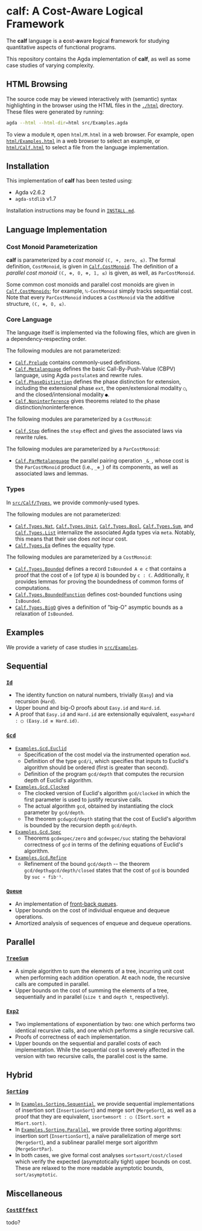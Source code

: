 # **calf**: A Cost-Aware Logical Framework

The **calf** language is a **c**ost-**a**ware **l**ogical **f**ramework for studying quantitative aspects of functional programs.

This repository contains the Agda implementation of **calf**, as well as some case studies of varying complexity.

## HTML Browsing

The source code may be viewed interactively with (semantic) syntax highlighting in the browser using the HTML files in the [`./html`](./html) directory.
These files were generated by running:
```sh
agda --html --html-dir=html src/Examples.agda
```

To view a module `M`, open `html/M.html` in a web browser.
For example, open [`html/Examples.html`](./html/Examples.html) in a web browser to select an example, or [`html/Calf.html`](./html/Calf.html) to select a file from the language implementation.

## Installation

This implementation of **calf** has been tested using:
- Agda v2.6.2
- `agda-stdlib` v1.7

Installation instructions may be found in [`INSTALL.md`](./INSTALL.md).

## Language Implementation

### Cost Monoid Parameterization

**calf** is parameterized by a *cost monoid* `(ℂ, +, zero, ≤)`.
The formal definition, `CostMonoid`, is given in [`Calf.CostMonoid`](./src/Calf/CostMonoid.agda).
The definition of a *parallel cost monoid* `(ℂ, ⊕, 𝟘, ⊗, 𝟙, ≤)` is given, as well, as `ParCostMonoid`.

Some common cost monoids and parallel cost monoids are given in [`Calf.CostMonoids`](./src/Calf/CostMonoids.agda); for example, `ℕ-CostMonoid` simply tracks sequential cost.
Note that every `ParCostMonoid` induces a `CostMonoid` via the additive structure, `(ℂ, ⊕, 𝟘, ≤)`.

### Core Language

The language itself is implemented via the following files, which are given in a dependency-respecting order.

The following modules are not parameterized:
- [`Calf.Prelude`](./src/Calf/Prelude.agda) contains commonly-used definitions.
- [`Calf.Metalanguage`](./src/Calf/Metalanguage.agda) defines the basic Call-By-Push-Value (CBPV) language, using Agda `postulate`s and rewrite rules.
- [`Calf.PhaseDistinction`](./src/Calf/PhaseDistinction.agda) defines the phase distinction for extension, including the extensional phase `ext`, the open/extensional modality `◯`, and the closed/intensional modality `●`.
- [`Calf.Noninterference`](./src/Calf/Noninterference.agda) gives theorems related to the phase distinction/noninterference.

The following modules are parameterized by a `CostMonoid`:
- [`Calf.Step`](./src/Calf/Step.agda) defines the `step` effect and gives the associated laws via rewrite rules.

The following modules are parameterized by a `ParCostMonoid`:
- [`Calf.ParMetalanguage`](./src/Calf/ParMetalanguage.agda) the parallel pairing operation `_&_`, whose cost is the `ParCostMonoid` product (i.e., `_⊗_`) of its components, as well as associated laws and lemmas.

### Types

In [`src/Calf/Types`](./src/Calf/Types), we provide commonly-used types.

The following modules are not parameterized:
- [`Calf.Types.Nat`](./src/Calf/Types/Nat.agda), [`Calf.Types.Unit`](./src/Calf/Types/Unit.agda), [`Calf.Types.Bool`](./src/Calf/Types/Bool.agda), [`Calf.Types.Sum`](./src/Calf/Types/Sum.agda), and [`Calf.Types.List`](./src/Calf/Types/List.agda) internalize the associated Agda types via `meta`.
  Notably, this means that their use does *not* incur cost.
- [`Calf.Types.Eq`](./src/Calf/Types/Eq.agda) defines the equality type.

The following modules are parameterized by a `CostMonoid`:
- [`Calf.Types.Bounded`](./src/Calf/Types/Bounded.agda) defines a record `IsBounded A e c` that contains a proof that the cost of `e` (of type `A`) is bounded by `c : ℂ`.
  Additionally, it provides lemmas for proving the boundedness of common forms of computations.
- [`Calf.Types.BoundedFunction`](./src/Calf/Types/BoundedFunction.agda) defines cost-bounded functions using `IsBounded`.
- [`Calf.Types.BigO`](./src/Calf/Types/BoundedFunction.agda) gives a definition of "big-O" asymptic bounds as a relaxation of `IsBounded`.

## Examples

We provide a variety of case studies in [`src/Examples`](./src/Examples).

## Sequential

### [`Id`](./src/Examples/Id.agda)
- The identity function on natural numbers, trivially (`Easy`) and via recursion (`Hard`).
- Upper bound and big-O proofs about `Easy.id` and `Hard.id`.
- A proof that `Easy.id` and `Hard.id` are extensionally equivalent, `easy≡hard : ◯ (Easy.id ≡ Hard.id)`.

### [`Gcd`](./src/Examples/Gcd.agda)
- [`Examples.Gcd.Euclid`](./src/Examples/Gcd/Euclid.agda)
  - Specification of the cost model via the instrumented operation `mod`.
  - Definition of the type `gcd/i`, which specifies that inputs to Euclid's algorithm should be ordered (first is greater than second).
  - Definition of the program `gcd/depth` that computes the recursion depth of Euclid's algorithm.
- [`Examples.Gcd.Clocked`](./src/Examples/Gcd/Clocked.agda)
  - The clocked version of Euclid's algorithm `gcd/clocked` in which the first parameter is used to justify recursive calls.
  - The actual algorithm `gcd`, obtained by instantiating the clock parameter by `gcd/depth`.
  - The theorem `gcd≤gcd/depth` stating that the cost of Euclid's algorithm is bounded by the recursion depth `gcd/depth`.
- [`Examples.Gcd.Spec`](./src/Examples/Gcd/Spec.agda)
  - Theorems `gcd≡spec/zero` and `gcd≡spec/suc` stating the behavioral correctness of `gcd` in terms of the defining equations of Euclid's algorithm.
- [`Examples.Gcd.Refine`](./src/Examples/Gcd/Refine.agda)
  - Refinement of the bound `gcd/depth` -- the theorem `gcd/depth≤gcd/depth/closed` states that the cost of `gcd` is bounded by `suc ∘ fib⁻¹`.

### [`Queue`](./src/Examples/Queue.agda)
- An implementation of [front-back queues](https://en.wikipedia.org/wiki/Queue_(abstract_data_type)#Amortized_queue).
- Upper bounds on the cost of individual enqueue and dequeue operations.
- Amortized analysis of sequences of enqueue and dequeue operations.

## Parallel

### [`TreeSum`](./src/Examples/TreeSum.agda)
- A simple algorithm to sum the elements of a tree, incurring unit cost when performing each addition operation.
  At each node, the recursive calls are computed in parallel.
- Upper bounds on the cost of summing the elements of a tree, sequentially and in parallel (`size t` and `depth t`, respectively).

### [`Exp2`](./src/Examples/Exp2.agda)
- Two implementations of exponentiation by two: one which performs two identical recursive calls, and one which performs a single recursive call.
- Proofs of correctness of each implementation.
- Upper bounds on the sequential and parallel costs of each implementation.
  While the sequential cost is severely affected in the version with two recursive calls, the parallel cost is the same.

## Hybrid

### [`Sorting`](./src/Examples/Sorting.agda)
- In [`Examples.Sorting.Sequential`](./src/Examples/Sorting/Sequential.agda), we provide sequential implementations of insertion sort (`InsertionSort`) and merge sort (`MergeSort`), as well as a proof that they are equivalent, `isort≡msort : ◯ (ISort.sort ≡ MSort.sort)`.
- In [`Examples.Sorting.Parallel`](./src/Examples/Sorting/Parallel.agda), we provide three sorting algorithms: insertion sort (`InsertionSort`), a naïve parallelization of merge sort (`MergeSort`), and a sublinear parallel merge sort algorithm (`MergeSortPar`).
- In both cases, we give formal cost analyses `sort≤sort/cost/closed` which verify the expected (asymptotically tight) upper bounds on cost. These are relaxed to the more readable asymptotic bounds, `sort/asymptotic`.

## Miscellaneous

### [`CostEffect`](./src/Examples/CostEffect.agda)
todo?
